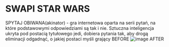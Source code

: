 # SWAPI STAR WARS 
SPYTAJ OBIWANA(akinator) - gra internetowa oparta na serii pytań, na które podstawowymi odpowiedziami są tak i nie. Sztuczna inteligencja ukryta pod postacią tytułowego jedi, dobiera pytania tak, aby drogą eliminacji odgadnąć, o jakiej postaci myśli grający
BEFORE
![image](https://github.com/user-attachments/assets/8db94dd5-43a7-462c-83f8-3fae11c99c8c)
AFTER

